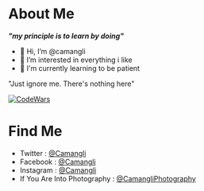 # About Me

<b>*"my principle is to learn by doing"*</b>
- 👋 Hi, I’m @camangli
- 👀 I’m interested in everything i like
- 🌱 I'm currently learning to be patient

"Just ignore me. There's nothing here"

[![CodeWars](https://www.codewars.com/users/camangli/badges/micro)]()

# Find Me
- Twitter   : [@Camangli](https://twitter.com/camangli)
- Facebook  : [@Camangli](https://www.facebook.com/Camangli/)
- Instagram : [@Camangli](https://www.instagram.com/camangli/)
- If You Are Into Photography : [@CamangliPhotography](https://www.facebook.com/CamangliPhotography)



<!---
camangli/camangli is a ✨ special ✨ repository because its `README.md` (this file) appears on your GitHub profile.
You can click the Preview link to take a look at your changes.
--->

